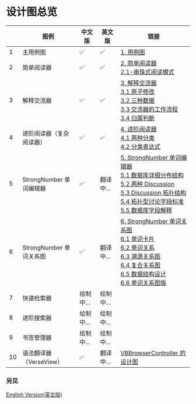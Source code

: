 # 设计图总览

|      | 图例                     | 中文版    | 英文版    | 链接                                                         |
| ---- | ------------------------ | --------- | --------- | ------------------------------------------------------------ |
| 1    | 主用例图                 | ✅         | ✅         | [1. 用例图](./1.-用例图.png)                                 |
| 2    | 简单阅读器               | ✅         | ✅         | [2. 简单阅读器](./2.-简单阅读器.png)<br>[2.1-串珠式阅读模式](./2.1-串珠式阅读模式.png) |
| 3    | 解释交流器               | ✅         | ✅         | [3. 解释交流器](./3.-解释交流器.png)<br>[3.1 原子修改](./3.1-原子修改)<br>[3.2 三种数据](./3.2-三种数据.png)<br>[3.3 交流器的工作流程](./3.3-交流器的工作流程.png)<br>[3.4 归属判断](./3.4-归属判断.png) |
| 4    | 进阶阅读器（复杂阅读器） | ✅         | ✅         | [4. 进阶阅读器](4.-进阶阅读器.png)<br>[4.1 两种分类](4.1-两种分类.png)<br>[4.2 分类表达式](4.2-分类表达式.png) |
| 5    | StrongNumber 单词编辑器  | ✅         | 翻译中... | [5. StrongNumber 单词编辑器](5.-StrongNumber-单词编辑器.png)<br>[5.1 数据库详细分布结构](5.1-数据库详细分布结构.png)<br>[5.2 两种 Discussion](5.2-两种-Discussion.png)<br>[5.3 Discussion 拓扑结构](5.3-Discussion-拓扑结构.png)<br>[5.4 拓扑型讨论字段标准](5.4-拓扑型讨论字段标准.png)<br>[5.5 数据库字段解释](5.5-数据库字段解释.png) |
| 6    | StrongNumber 单词关系图  | ✅         | 翻译中... | [6. StrongNumber 单词关系图](6.-StrongNumber-单词关系图.png)<br>[6.1 单词卡片](6.1-单词卡片.png)<br>[6.2 单词关系](6.2-单词关系.png)<br>[6.3 溯源关系图](6.3-溯源关系图.png)<br>[6.4 复合关系图](6.4-复合关系图.png)<br>[6.5 数据结构设计](6.5-数据结构设计.png)<br>[6.6 单词关系图版](6.6-单词关系图版.png) |
| 7    | 快速检索器               | 绘制中... | 绘制中... |                                                              |
| 8    | 进阶搜索器               | 绘制中... | 绘制中... |                                                              |
| 9    | 书签管理器               | 绘制中... | 绘制中... |                                                              |
| 10   | 语法翻译器（VerseView）  | ✅         | 翻译中... | [VBBrowserController 的设计图](https://github.com/ChenLin-Wang/Bible-Study-Map-VBBrowserController/wiki) |



### 另见

[English Version(英文版)](../English/0.-Design-Diagrams-Overview.md)
